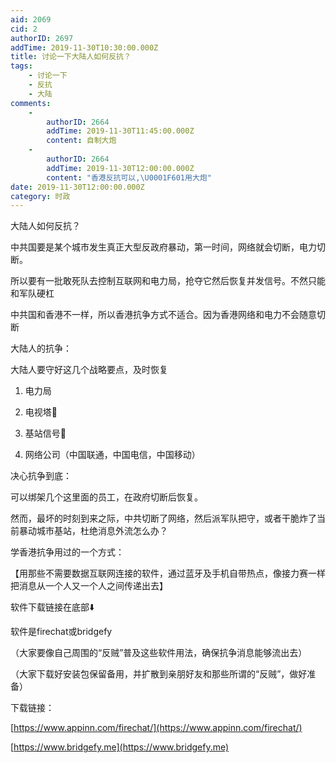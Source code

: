 ```yaml
---
aid: 2069
cid: 2
authorID: 2697
addTime: 2019-11-30T10:30:00.000Z
title: 讨论一下大陆人如何反抗？
tags:
    - 讨论一下
    - 反抗
    - 大陆
comments:
    -
        authorID: 2664
        addTime: 2019-11-30T11:45:00.000Z
        content: 自制大炮
    -
        authorID: 2664
        addTime: 2019-11-30T12:00:00.000Z
        content: "香港反抗可以,\U0001F601用大炮"
date: 2019-11-30T12:00:00.000Z
category: 时政
---
```


大陆人如何反抗？

中共国要是某个城市发生真正大型反政府暴动，第一时间，网络就会切断，电力切断。

所以要有一批敢死队去控制互联网和电力局，抢夺它然后恢复并发信号。不然只能和军队硬杠

中共国和香港不一样，所以香港抗争方式不适合。因为香港网络和电力不会随意切断

大陆人的抗争：

大陆人要守好这几个战略要点，及时恢复

1.  电力局
    
2.  电视塔🗼
    
3.  基站信号📶
    
4.  网络公司（中国联通，中国电信，中国移动）
    

决心抗争到底：

可以绑架几个这里面的员工，在政府切断后恢复。

然而，最坏的时刻到来之际，中共切断了网络，然后派军队把守，或者干脆炸了当前暴动城市基站，杜绝消息外流怎么办？

学香港抗争用过的一个方式：

【用那些不需要数据互联网连接的软件，通过蓝牙及手机自带热点，像接力赛一样把消息从一个人又一个人之间传递出去】

软件下载链接在底部⬇️

软件是firechat或bridgefy

（大家要像自己周围的“反贼”普及这些软件用法，确保抗争消息能够流出去）

（大家下载好安装包保留备用，并扩散到亲朋好友和那些所谓的“反贼”，做好准备）

下载链接：

[https://www.appinn.com/firechat/](https://www.appinn.com/firechat/)

[https://www.bridgefy.me](https://www.bridgefy.me)
